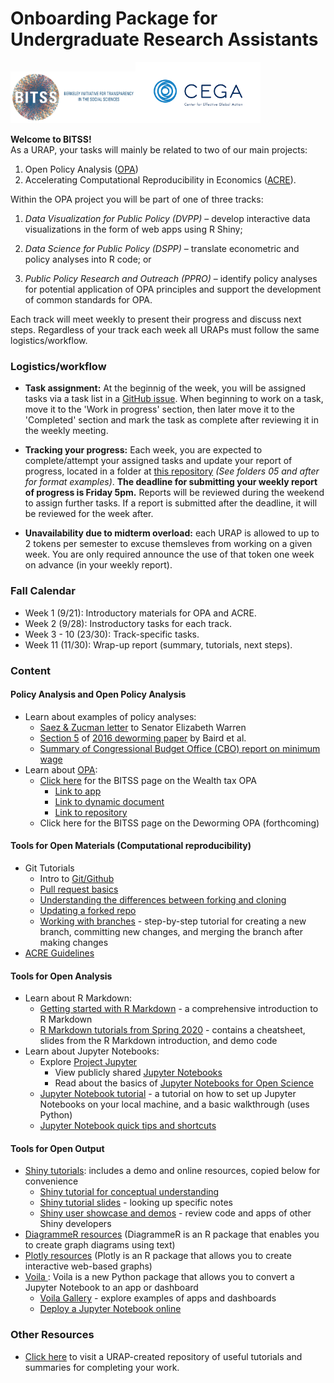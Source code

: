 # Onboarding Package for Undergraduate Research Assistants

<img width="200" src="./BITSS_logo_horizontal.png"><img width="200" src="./CEGA_logo.png">

__Welcome to BITSS!__   
As a URAP, your tasks will mainly be related to two of our main projects:
  1. Open Policy Analysis ([OPA](https://www.bitss.org/opa/))
  2. Accelerating Computational Reproducibility in Economics ([ACRE](https://bitss.github.io/ACRE/)).  

Within the OPA project you will be part of one of three tracks:

1. *Data Visualization for Public Policy (DVPP)* – develop interactive data visualizations in the form of web apps using R Shiny;

2. *Data Science for Public Policy (DSPP)* – translate econometric and policy analyses into R code; or

3. *Public Policy Research and Outreach (PPRO)* – identify policy analyses for potential application of OPA principles and support the development of common standards for OPA.

Each track will meet weekly to present their progress and discuss next steps. Regardless of your track each week all URAPs must follow the same logistics/workflow.

### Logistics/workflow
- __Task assignment:__ At the beginnig of the week, you will be assigned tasks via a task list in a [GitHub issue](https://github.com/BITSS-OPA/opa-deworming/issues/30). When beginning to work on a task, move it to the 'Work in progress' section, then later move it to the 'Completed' section and mark the task as complete after reviewing it in the weekly meeting.  
- __Tracking your progress:__ Each week, you are expected to complete/attempt your assigned tasks and update your report of progress, located in a folder at [this repository](https://github.com/BITSS-OPA/URAP-week-progress) _(See folders 05 and after for format examples)_. **The deadline for submitting your weekly report of progress is Friday 5pm.** Reports will be reviewed during the weekend to assign further tasks. If a report is submitted after the deadline, it will be reviewed for the week after.

- **Unavailability due to midterm overload:** each URAP is allowed to up to 2 tokens per semester to excuse themsleves from working on a given week. You are only required announce the use of that token one week on advance (in your weekly report).

### Fall Calendar
 - Week 1 (9/21): Introductory materials for OPA and ACRE.
 - Week 2 (9/28): Instroductory tasks for each track.
 - Week 3 - 10 (23/30): Track-specific tasks.
 - Week 11 (11/30): Wrap-up report (summary, tutorials, next steps).

### Content

#### Policy Analysis and Open Policy Analysis
- Learn about examples of policy analyses:
  - [Saez & Zucman letter](https://www.warren.senate.gov/imo/media/doc/saez-zucman-wealthtax.pdf) to Senator Elizabeth Warren
  - [Section 5](https://www.ncbi.nlm.nih.gov/pmc/articles/PMC5094294/?report=classic#__sec18title) of [2016 deworming paper](https://academic.oup.com/qje/article-abstract/131/4/1637/2468871) by Baird et al.
  - [Summary of Congressional Budget Office (CBO) report on minimum wage](https://github.com/BITSS-OPA/Tutorials/blob/master/Summaries/Minimum%20Wage/CBO%20Minimum%20Wage%20Report%20-%20summary.md)
- Learn about [OPA](https://osf.io/preprints/metaarxiv/jnyqh):
  - [Click here](https://www.bitss.org/opa/projects/progressive-wealth-tax/) for the BITSS page on the Wealth tax OPA
    - [Link to app](http://wealthtaxsimulator.org/simulator_app/)
    - [Link to dynamic document](http://wealthtaxsimulator.org/analysis/)
    - [Link to repository](https://github.com/BITSS/opa-wealthtax)
  - Click here for the BITSS page on the Deworming OPA (forthcoming)

#### Tools for Open Materials (Computational reproducibility)
- Git Tutorials
  - Intro to [Git/Github](https://github.com/BITSS-OPA/Tutorials/blob/master/GitHub/Version%20control%20with%20Git%20and%20Github.md)
  - [Pull request basics](https://thenewstack.io/getting-legit-with-git-and-github-your-first-pull-request/)
  - [Understanding the differences between forking and cloning](https://thenewstack.io/getting-legit-with-git-and-github-cloning-and-forking/)
  - [Updating a forked repo](https://github.com/BITSS-OPA/Tutorials/blob/master/GitHub/updating%20forked%20repos.md)
  - [Working with branches](https://thenewstack.io/dont-mess-with-the-master-working-with-branches-in-git-and-github/) - step-by-step tutorial for creating a new branch, committing new changes, and merging the branch after making changes
- [ACRE Guidelines](https://bitss.github.io/ACRE/)  

#### Tools for Open Analysis
- Learn about R Markdown:
  - [Getting started with R Markdown](https://resources.rstudio.com/the-essentials-of-data-science/getting-started-with-r-markdown-60-02) - a comprehensive introduction to R Markdown
  - [R Markdown tutorials from Spring 2020](https://github.com/BITSS-OPA/Tutorials/blob/master/R_markdown/Online%20Resources.md) - contains a cheatsheet, slides from the R Markdown introduction, and demo code  
- Learn about Jupyter Notebooks:
  - Explore [Project Jupyter](https://jupyter.org/)
    - View publicly shared [Jupyter Notebooks](https://nbviewer.jupyter.org/)
    - Read about the basics of [Jupyter Notebooks for Open Science](https://reproducible-analysis-workshop.readthedocs.io/en/latest/4.Jupyter-Notebook.html#)
  - [Jupyter Notebook tutorial](https://www.dataquest.io/blog/jupyter-notebook-tutorial/) - a tutorial on how to set up Jupyter Notebooks on your local machine, and a basic walkthrough (uses Python)
  - [Jupyter Notebook quick tips and shortcuts](https://www.dataquest.io/blog/jupyter-notebook-tips-tricks-shortcuts/)

#### Tools for Open Output
- [Shiny tutorials](https://github.com/BITSS-OPA/Tutorials/tree/master/R_Shiny): includes a demo and online resources, copied below for convenience
  - [Shiny tutorial for conceptual  understanding](https://shiny.rstudio.com/tutorial/)
  - [Shiny tutorial slides](https://datascienceplus.com/wp-content/uploads/2017/10/How-to-start-with-ShinyR.pdf) - looking up specific notes
  - [Shiny user showcase and demos](https://shiny.rstudio.com/gallery/#user-showcase) - review code and apps of other Shiny developers
- [DiagrammeR resources](https://github.com/BITSS-OPA/Tutorials/blob/master/DiagrammeR/Online%20Resources.md) (DiagrammeR is an R package that enables you to create graph diagrams using text)
- [Plotly resources](https://github.com/BITSS-OPA/Tutorials/blob/master/Plotly/Basic%20Info%20and%20Resources.md) (Plotly is an R package that allows you to create interactive web-based graphs)  
- [Voila ](https://neurohive.io/en/news/voila-lets-you-create-a-standalone-app-from-your-jupyter-notebook/): Voila is a new Python package that allows you to convert a Jupyter Notebook to an app or dashboard
  - [Voila Gallery](https://blog.jupyter.org/a-gallery-of-voil%C3%A0-examples-a2ce7ef99130) - explore examples of apps and dashboards
  - [Deploy a Jupyter Notebook online](https://pythonforundergradengineers.com/deploy-jupyter-notebook-voila-heroku.html)

### Other Resources

- [Click here](https://github.com/BITSS-OPA/Tutorials) to visit a URAP-created repository of useful tutorials and summaries for completing your work.
